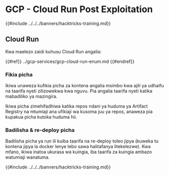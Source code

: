 # GCP - Cloud Run Post Exploitation

{{#include ../../../banners/hacktricks-training.md}}

## Cloud Run

Kwa maelezo zaidi kuhusu Cloud Run angalia:

{{#ref}}
../gcp-services/gcp-cloud-run-enum.md
{{#endref}}

### Fikia picha

Ikiwa unaweza kufikia picha za kontena angalia msimbo kwa ajili ya udhaifu na taarifa nyeti zilizowekwa kwa nguvu. Pia angalia taarifa nyeti katika mabadiliko ya mazingira.

Ikiwa picha zimehifadhiwa katika repos ndani ya huduma ya Artifact Registry na mtumiaji ana ufikiaji wa kusoma juu ya repos, anaweza pia kupakua picha kutoka huduma hii.

### Badilisha & re-deploy picha

Badilisha picha ya run ili kuiba taarifa na re-deploy toleo jipya (kuweka tu kontena jipya la docker lenye lebo sawa halitafanya litekelezwe). Kwa mfano, ikiwa inatoa ukurasa wa kuingia, iba taarifa za kuingia ambazo watumiaji wanatuma.

{{#include ../../../banners/hacktricks-training.md}}
